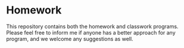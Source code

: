 # Homework
 This repository contains both the homework and classwork programs.
 Please feel free to inform me if anyone has a better approach for any program, and we welcome any suggestions as well.
